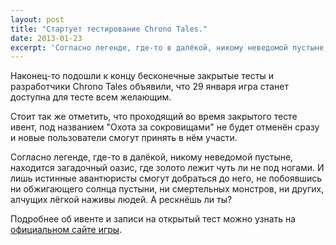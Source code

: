 ```yaml
---
layout: post
title: "Стартует тестирование Chrono Tales."
date: 2013-01-23
excerpt: 'Согласно легенде, где-то в далёкой, никому неведомой пустыне, находится загадочный оазис, где золото лежит чуть ли не под ногами. И лишь истинные авантюристы смогут добраться до него, не побоявшись ни обжигающего солнца пустыни, ни смертельных монстров, ни других, алчущих лёгкой наживы людей. А рескнёшь ли ты?'
---
```


Наконец-то подошли к концу бесконечные закрытые тесты и разработчики Chrono Tales объявили, что 29 января игра станет доступна для тесте всем желающим.

Стоит так же отметить, что проходящий во время закрытого тесте ивент, под названием "Охота за сокровищами" не будет отменён сразу и новые пользователи смогут принять в нём участи.

Согласно легенде, где-то в далёкой, никому неведомой пустыне, находится загадочный оазис, где золото лежит чуть ли не под ногами. И лишь истинные авантюристы смогут добраться до него, не побоявшись ни обжигающего солнца пустыни, ни смертельных монстров, ни других, алчущих лёгкой наживы людей. А рескнёшь ли ты?

Подробнее об ивенте и записи на открытый тест можно узнать на <a href="http://ct.gamedp.com/index/">официальном сайте игры</a>.